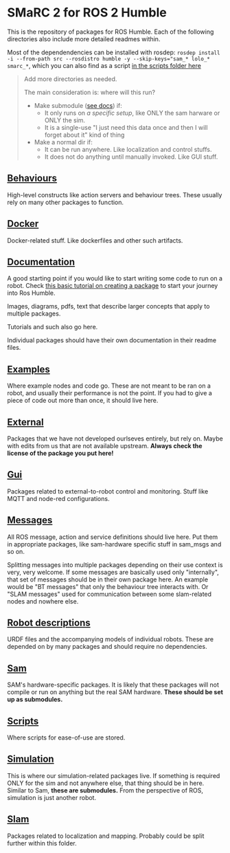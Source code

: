 # SMaRC 2 for ROS 2 Humble
This is the repository of packages for ROS Humble.
Each of the following directories also include more detailed readmes within.

Most of the dependendencies can be installed with rosdep: `rosdep install -i --from-path src --rosdistro humble -y --skip-keys="sam_* lolo_* smarc_*`, which you can also find as a script [in the scripts folder here](/scripts/rosdep_install_from_src.sh)

> Add more directories as needed.
>
> The main consideration is: where will this run?
> - Make submodule ([see docs](./documentation/Working%20with%20submodules.md)) if:
>   - It only runs on _a specific setup_, like ONLY the sam harware or ONLY the sim.
>   - It is a single-use "I just need this data once and then I will forget about it" kind of thing
> - Make a normal dir if:
>   - It can be run anywhere. Like localization and control stuffs.
>   - It does not do anything until manually invoked. Like GUI stuff.




## [Behaviours](/behaviours/)
High-level constructs like action servers and behaviour trees.
These usually rely on many other packages to function.

## [Docker](/docker/)
Docker-related stuff. Like dockerfiles and other such artifacts.

## [Documentation](/documentation/)
A good starting point if you would like to start writing some code to run on a robot.
Check [this basic tutorial on creating a package](./documentation/Making%20a%20new%20package.md) to start your journey into Ros Humble.

Images, diagrams, pdfs, text that describe larger concepts that apply to multiple packages.

Tutorials and such also go here.

Individual packages should have their own documentation in their readme files.

## [Examples](/examples/)
Where example nodes and code go. These are not meant to be ran on a robot, and usually their performance is not the point.
If you had to give a piece of code out more than once, it should live here.

## [External](/external/)
Packages that we have not developed ourlseves entirely, but rely on.
Maybe with edits from us that are not available upstream.
**Always check the license of the package you put here!**

## [Gui](/gui/)
Packages related to external-to-robot control and monitoring. 
Stuff like MQTT and node-red configurations.

## [Messages](/messages/)
All ROS message, action and service definitions should live here.
Put them in appropriate packages, like sam-hardware specific stuff in sam_msgs and so on.

Splitting messages into multiple packages depending on their use context is very, very welcome.
If some messages are basically used only "internally", that set of messages should be in their own package here.
An example would be "BT messages" that only the behaviour tree interacts with. Or "SLAM messages" used for communication between some slam-related nodes and nowhere else.

## [Robot descriptions](/robot_descriptions/)
URDF files and the accompanying models of individual robots.
These are depended on by many packages and should require no dependencies.


## [Sam](/sam/)
SAM's hardware-specific packages. 
It is likely that these packages will not compile or run on anything but the real SAM hardware.
**These should be set up as submodules.**

## [Scripts](/scripts/)
Where scripts for ease-of-use are stored.

## [Simulation](/simulation/)
This is where our simulation-related packages live.
If something is required ONLY for the sim and not anywhere else, that thing should be in here.
Similar to Sam, **these are submodules.**
From the perspective of ROS, simulation is just another robot.


## [Slam](/slam/)
Packages related to localization and mapping. 
Probably could be split further within this folder.

